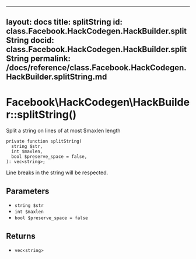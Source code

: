 
***

layout: docs
title: splitString
id: class.Facebook.HackCodegen.HackBuilder.splitString
docid: class.Facebook.HackCodegen.HackBuilder.splitString
permalink: /docs/reference/class.Facebook.HackCodegen.HackBuilder.splitString.md
---







# Facebook\\HackCodegen\\HackBuilder::splitString()




Split a string on lines of at most $maxlen length




``` Hack
private function splitString(
  string $str,
  int $maxlen,
  bool $preserve_space = false,
): vec<string>;
```




Line breaks in
the string will be respected.




## Parameters




- ` string $str `
- ` int $maxlen `
- ` bool $preserve_space = false `




## Returns




+ ` vec<string> `